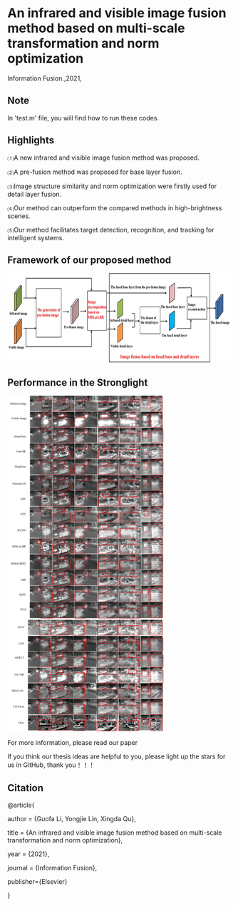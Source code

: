 # An infrared and visible image fusion method based on multi-scale transformation and norm optimization
Information Fusion.,2021,
## Note
In 'test.m' file, you will find how to run these codes.
## Highlights
⑴A new infrared and visible image fusion method was proposed. 

⑵A pre-fusion method was proposed for base layer fusion. 

⑶Image structure similarity and norm optimization were firstly used for detail layer fusion. 

⑷Our method can outperform the compared methods in high-brightness scenes.

⑸Our method facilitates target detection, recognition, and tracking for intelligent systems.
## Framework of our proposed method
<img src="https://github.com/LYJ903118120/IVFusion/blob/main/Paper%20Picture/Figure%201.jpg" width="900" height="200" />

## Performance in the Stronglight
<img src="https://github.com/LYJ903118120/IVFusion/blob/main/Paper%20Picture/Figure%2010(a).jpg" width="350" height="500" /><img src="https://github.com/LYJ903118120/IVFusion/blob/main/Paper%20Picture/Figure%2010(b).jpg" width="350" height="250" />



For more information, please read our paper

If you think our thesis ideas are helpful to you, please light up the stars for us in GitHub, thank you！！！

## Citation
@article{

 author = {Guofa Li, Yongjie Lin, Xingda Qu},
 
 title = {An infrared and visible image fusion method based on multi-scale transformation and norm optimization},
 
 year = {2021},
 
 journal = {Information Fusion},
 
 publisher={Elsevier}
 
}
